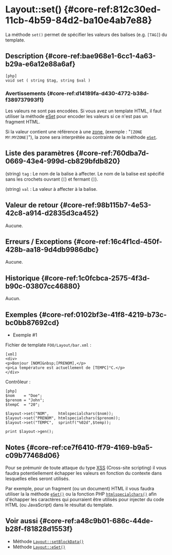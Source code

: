 # Layout::set() {#core-ref:812c30ed-11cb-4b59-84d2-ba10e4ab7e88}

<div markdown="1" class="short-description">

La méthode `set()` permet de spécifier les valeurs des balises (e.g. `[TAG]`)
du template.

</div>

## Description {#core-ref:bae968e1-6cc1-4a63-b29a-e6a12e88a6af}

    [php]
    void set ( string $tag, string $val )

### Avertissements {#core-ref:d14189fa-d430-4772-b38d-f389737993f1}

Les valeurs ne sont pas encodées. Si vous avez un template HTML, il faut utiliser
la méthode [eSet][eSet] pour encoder les valeurs si ce n'est pas un fragment
HTML.

Si la valeur contient une référence à une [zone][zone], (exemple :  "`[ZONE
MY:MYZONE]`"), la zone sera interprétée au contrainte de la méthode
[`eSet`][eset].

## Liste des paramètres {#core-ref:760dba7d-0669-43e4-999d-cb829bfdb820}

(string) `tag`
:   Le nom de la balise à affecter. Le nom de la balise est spécifié sans les
    crochets ouvrant (`[`) et fermant (`]`).

(string) `val`
:    La valeur à affecter à la balise.

## Valeur de retour {#core-ref:98b115b7-4e53-42c8-a914-d2835d3ca452}

Aucune.

## Erreurs / Exceptions {#core-ref:16c4f1cd-450f-428b-aa18-9d4db9986dbc}

Aucune.

## Historique {#core-ref:1c0fcbca-2575-4f3d-b90c-03807cc46880}

Aucun.

## Exemples {#core-ref:0102bf3e-41f8-4219-b73c-bc0bb87692cd}

- Exemple #1

Fichier de template `FOO/Layout/bar.xml` :

    [xml]
    <div>
    <p>Bonjour [NOM]&nbsp;[PRENOM],</p>
    <p>La température est actuellement de [TEMPC]°C.</p>
    </div>

Contrôleur :

    [php]
    $nom    = "Doe";
    $prenom = "John";
    $tempC  = "20";
    
    $layout->set("NOM",    htmlspecialchars($nom));
    $layout->set("PRENOM", htmlspecialchars($prenom));
    $layout->set("TEMPC",  sprintf("%02d",$temp));
    
    print $layout->gen();

## Notes {#core-ref:ce7f6410-ff79-4169-b9a5-c09b77468d06}

Pour se prémunir de toute attaque du type [XSS][XSS] (Cross-site scripting) il
vous faudra potentiellement échapper les valeurs en fonction du contexte dans
lesquelles elles seront utilisés.

Par exemple, pour un fragment (ou un document) HTML il vous faudra utiliser la
la méthode [`eSet()`][eset] ou la fonction PHP
[`htmlspecialchars()`][htmlspecialchars] afin d'échapper les caractères qui
pourraient être utilisés pour injecter du code HTML (ou JavaScript) dans le
résultat du template.



## Voir aussi {#core-ref:a48c9b01-686c-44de-b28f-f81828d1553f}

- Méthode [`Layout::setBlockData()`][setBlockData]
- Méthode [`Layout::eSet()`][eSet]

<!-- links -->
[setBlockData]: #core-ref:fb8a6d38-0bc7-469b-97d3-7cb8d6d3ea4b
[htmlspecialchars]: http://docs.php.net/manual/fr/function.htmlspecialchars.php "Définition sur php.net"
[XSS]: http://fr.wikipedia.org/wiki/XSS "Définition sur wikipédia"
[eset]:     #core-ref:2696710a-f491-4887-b953-e08d918ef4fb
[zone]:     #core-ref:28f377e2-b9ee-4427-b2ef-7134eed2bf72